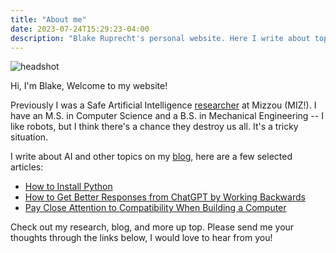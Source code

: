 ```yaml
---
title: "About me"
date: 2023-07-24T15:29:23-04:00
description: "Blake Ruprecht's personal website. Here I write about topics that interest me, link my academic research, display some art, and draw some pictures. My contact info is on the home page."
---
```


![headshot](headshot.jpg)

Hi, I'm Blake, Welcome to my website! 

Previously I was a Safe Artificial Intelligence [researcher](research) at Mizzou (MIZ!). I have an M.S. in Computer Science and a B.S. in Mechanical Engineering -- I like robots, but I think there's a chance they destroy us all. It's a tricky situation.

I write about AI and other topics on my [blog](blog), here are a few selected articles:
- [How to Install Python](blog/how-to-python)
- [How to Get Better Responses from ChatGPT by Working Backwards](blog/chatgpt-work-backwards)
- [Pay Close Attention to Compatibility When Building a Computer](blog/build-a-computer)

Check out my research, blog, and more up top. Please send me your thoughts through the links below, I would love to hear from you!


[<i class="far fa-envelope"></i>](mailto:blakecruprecht@gmail.com)
[<i class="fab fa-github"></i>](https://github.com/blakeruprecht)
[<i class="fab fa-linkedin"></i>](https://www.linkedin.com/in/blakeruprecht)
[<i class="fab fa-instagram"></i>](https://www.instagram.com/blakeruprecht)


